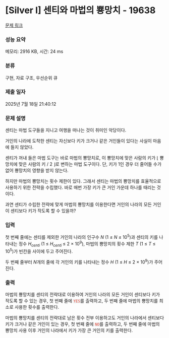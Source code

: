 # [Silver I] 센티와 마법의 뿅망치 - 19638 

[문제 링크](https://www.acmicpc.net/problem/19638) 

### 성능 요약

메모리: 2916 KB, 시간: 24 ms

### 분류

구현, 자료 구조, 우선순위 큐

### 제출 일자

2025년 7월 18일 21:40:12

### 문제 설명

<p>센티는 마법 도구들을 지니고 여행을 떠나는 것이 취미인 악당이다.</p>

<p>거인의 나라에 도착한 센티는 자신보다 키가 크거나 같은 거인들이 있다는 사실이 마음에 들지 않았다.</p>

<p>센티가 꺼내 들은 마법 도구는 바로 마법의 뿅망치로, 이 뿅망치에 맞은 사람의 키가 ⌊ 뿅망치에 맞은 사람의 키 / 2 ⌋로 변하는 마법 도구이다. 단, 키가 1인 경우 더 줄어들 수가 없어 뿅망치의 영향을 받지 않는다.</p>

<p>하지만 마법의 뿅망치는 횟수 제한이 있다. 그래서 센티는 마법의 뿅망치를 효율적으로 사용하기 위한 전략을 수립했다. 바로 매번 가장 키가 큰 거인 가운데 하나를 때리는 것이다.</p>

<p>과연 센티가 수립한 전략에 맞게 마법의 뿅망치를 이용한다면 거인의 나라의 모든 거인이 센티보다 키가 작도록 할 수 있을까?</p>

### 입력 

 <p>첫 번째 줄에는 센티를 제외한 거인의 나라의 인구수 <em>N</em> (1 ≤ <em>N</em> ≤ 10<sup>5</sup>)과 센티의 키를 나타내는 정수 <em>H<sub>centi</sub></em> (1 ≤ <em>H<sub>centi </sub></em>≤ 2 × 10<sup>9</sup>), 마법의 뿅망치의 횟수 제한 <em>T</em> (1 ≤ <em>T</em> ≤ 10<sup>5</sup>)가 빈칸을 사이에 두고 주어진다. </p>

<p>두 번째 줄부터 <em>N</em>개의 줄에 각 거인의 키를 나타내는 정수 <em>H</em> (1 ≤ <em>H</em> ≤ 2 × 10<sup>9</sup>)가 주어진다.</p>

### 출력 

 <p>마법의 뿅망치를 센티의 전략대로 이용하여 거인의 나라의 모든 거인이 센티보다 키가 작도록 할 수 있는 경우, 첫 번째 줄에 <span style="color:#e74c3c;"><code><span style="background-color:#ecf0f1;">YES</span></code></span>를 출력하고, 두 번째 줄에 마법의 뿅망치를 최소로 사용한 횟수를 출력한다.</p>

<p>마법의 뿅망치를 센티의 전략대로 남은 횟수 전부 이용하고도 거인의 나라에서 센티보다 키가 크거나 같은 거인이 있는 경우, 첫 번째 줄에 <span style="color:#e74c3c;"><code><span style="background-color:#ecf0f1;">NO</span></code></span>를 출력하고, 두 번째 줄에 마법의 뿅망치 사용 이후 거인의 나라에서 키가 가장 큰 거인의 키를 출력한다.</p>

